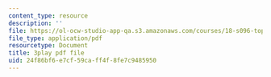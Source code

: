 ```yaml
---
content_type: resource
description: ''
file: https://ol-ocw-studio-app-qa.s3.amazonaws.com/courses/18-s096-topics-in-mathematics-with-applications-in-finance-fall-2013/24f86bf6e7cf59caff4f8fe7c9485950_ro07evEWbCE.pdf
file_type: application/pdf
resourcetype: Document
title: 3play pdf file
uid: 24f86bf6-e7cf-59ca-ff4f-8fe7c9485950
---
```

